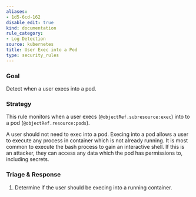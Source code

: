 ```yaml
---
aliases:
- 1d5-6cd-162
disable_edit: true
kind: documentation
rule_category:
- Log Detection
source: kubernetes
title: User Exec into a Pod
type: security_rules
---
```


### Goal
Detect when a user execs into a pod.

### Strategy
This rule monitors when a user execs (`@objectRef.subresource:exec`) into to a pod (`@objectRef.resource:pods`).

A user should not need to exec into a pod. Execing into a pod allows a user to execute any process in container which is not already running.
It is most common to execute the bash process to gain an interactive shell.
If this is an attacker, they can access any data which the pod has permissions to, including secrets.

### Triage & Response
1. Determine if the user should be execing into a running container.
